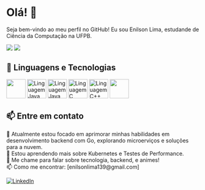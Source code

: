 # Olá! 👋

Seja bem-vindo ao meu perfil no GitHub! Eu sou Enilson Lima, estudande de Ciência da Computação na UFPB.

<div>
  <img src="https://github-readme-stats.vercel.app/api?username=enilsonn&theme=github_dark&show_icons=true&rank_icon=github&hide_border=true&cache_seconds=1&include_all_commits=true" />
  <img src="https://github-readme-stats.vercel.app/api/top-langs/?username=enilsonn&layout=compact&theme=github_dark&hide_border=true&cache_seconds=1" />

## 🔧 Linguagens e Tecnologias

<div>
  <img src="https://cdn.jsdelivr.net/gh/devicons/devicon@latest/icons/go/go-original.svg" width="50" height="50" />
  <img src="https://cdn.jsdelivr.net/gh/devicons/devicon@latest/icons/docker/docker-original-wordmark.svg" alt="Linguagem Java" width="50" height="50" />
  <img src="https://cdn.jsdelivr.net/gh/devicons/devicon@latest/icons/kubernetes/kubernetes-plain-wordmark.svg" alt="Linguagem Java" width="50" height="50" />
  <img src="https://cdn.jsdelivr.net/gh/devicons/devicon/icons/c/c-original.svg" alt="Linguagem C" width="50" height="50" />
  <img src="https://cdn.jsdelivr.net/gh/devicons/devicon@latest/icons/cplusplus/cplusplus-original.svg" alt="Linguagem C++" width="50" height="50" />
  <img src="https://cdn.jsdelivr.net/gh/devicons/devicon@latest/icons/python/python-original.svg" width="50" height="50" />   
</div>


## 📫 Entre em contato

<p>
  🔭 Atualmente estou focado em aprimorar minhas habilidades em desenvolvimento backend com Go, explorando microerviços e soluções para a nuvem.<br>
  🌱 Estou aprendendo mais sobre Kubernetes e Testes de Performance.<br>
  💬 Me chame para falar sobre tecnologia, backend, e animes!<br>
  📫 Como me encontrar: [enilsonlima139@gmail.com]
</p>

<div>
  <a href="https://www.linkedin.com/in/enilson-lima-944532140/">
    <img src="https://img.shields.io/badge/linkedin-%230077B5.svg?style=for-the-badge&logo=linkedin&logoColor=white" alt="LinkedIn" />
  </a>
</div>


<!--
**Enilsonn/Enilsonn** is a ✨ _special_ ✨ repository because its `README.md` (this file) appears on your GitHub profile.

Here are some ideas to get you started:

- 🔭 I’m currently working on ...
- 🌱 I’m currently learning ...
- 👯 I’m looking to collaborate on ...
- 🤔 I’m looking for help with ...
- 💬 Ask me about ...
- 📫 How to reach me: ...
- 😄 Pronouns: ...
- ⚡ Fun fact: ...
-->
